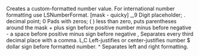 Creates a custom-formatted number value. For international
        number formatting use LSNumberFormat.
        [mask - quicky]
        _,9 Digit placeholder; . decimal point; 0 Pads with zeros;
        ( ) less than zero, puts parentheses around the mask
        + plus sign before positive number minus before negative
        - a space before positive minus sign before negative
        , Separates every third decimal place with a comma.
        L,C Left-justifies or center-justifies number
        $ dollar sign before formatted number.
        ^ Separates left and right formatting.